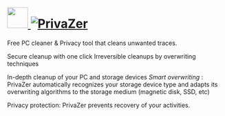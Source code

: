# [<img src="https://cdn.jsdelivr.net/gh/AdmiringWorm/chocolatey-packages@95bf314957cfef45ec98f1bf618248395a58bede/icons/privazer.png" height="48" width="48" /> ![PrivaZer](https://img.shields.io/chocolatey/v/privazer.svg?label=PrivaZer%20(Install)&style=for-the-badge)](https://chocolatey.org/packages/privazer)

Free PC cleaner & Privacy tool that cleans unwanted traces.

Secure cleanup with one click Irreversible cleanups by overwriting techniques

In-depth cleanup of your PC and storage devices *Smart overwriting* : PrivaZer automatically recognizes your storage device type and adapts its overwriting algorithms to the storage medium (magnetic disk, SSD, etc)

Privacy protection: PrivaZer prevents recovery of your activities.
